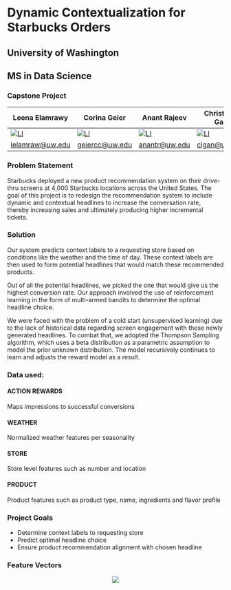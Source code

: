 # Dynamic Contextualization for Starbucks Orders
## University of Washington
## MS in Data Science
### Capstone Project

| Leena Elamrawy | Corina Geier   | Anant Rajeev   | Christie L. Gan | Emily Yamauchi |
|----------------|----------------|----------------|-----------------|----------------|
|[![LI][li-shield]][li-url_le]|[![LI][li-shield]][li-url_cg]|[![LI][li-shield]][li-url_ar]|[![LI][li-shield]][li-url_clg]|[![LI][li-shield]][li-url_ey]|
|lelamraw@uw.edu|geiercc@uw.edu|anantr@uw.edu|clgan@uw.edu|eyamauch@uw.edu|

### Problem Statement

Starbucks deployed a new product recommendation system on their drive-thru screens at 4,000 Starbucks locations across the United States. 
The goal of this project is to redesign the recommendation system to include dynamic and contextual headlines to increase the conversation rate, 
thereby increasing sales and ultimately producing higher incremental tickets. 

### Solution

Our system predicts context labels to a requesting store based on conditions like the weather and the time of day. 
These context labels are then used to form potential headlines that would match these recommended products.    

Out of all the potential headlines, we picked the one that would give us the highest conversion rate. 
Our approach involved the use of reinforcement learning in the form of multi-armed bandits to determine the optimal headline choice.   

We were faced with the problem of a cold start (unsupervised learning) due to the lack of historical data regarding screen engagement with these newly generated headlines. 
To combat that, we adopted the Thompson Sampling algorithm, which uses a beta distribution as a parametric assumption to model the prior unknown distribution. 
The model recursively continues to learn and adjusts the reward model as a result.

### Data used:

#### ACTION REWARDS
Maps impressions to successful conversions
#### WEATHER
Normalized weather features per seasonality
#### STORE
Store level features such as number and location
#### PRODUCT
Product features such as product type, name, ingredients and flavor profile

### Project Goals

- Determine context labels to requesting store
- Predict optimal headline choice
- Ensure product recommendation alignment with chosen headline

### Feature Vectors

<p align="center">
  <img src="https://github.com/emi90/uw-sbux-capstone/blob/main/img/feature_vectors.png" />
</p>

<!-- MARKDOWN LINKS & IMAGES -->

[li-shield]: https://img.shields.io/badge/-LinkedIn-black.svg?style=for-the-badge&logo=linkedin&colorB=555
[li-url_le]: https://www.linkedin.com/in/leena-elamrawy
[li-url_cg]: https://www.linkedin.com/in/corina-geier
[li-url_ar]: https://www.linkedin.com/in/anant-rajeev-95687a128
[li-url_clg]: https://www.linkedin.com/mwlite/in/christie-lee-gan-33a12a12a
[li-url_ey]: https://www.linkedin.com/in/eyamauchi/